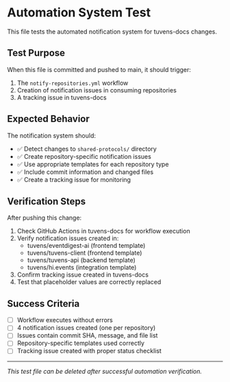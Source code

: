 # Automation System Test

This file tests the automated notification system for tuvens-docs changes.

## Test Purpose

When this file is committed and pushed to main, it should trigger:
1. The `notify-repositories.yml` workflow
2. Creation of notification issues in consuming repositories
3. A tracking issue in tuvens-docs

## Expected Behavior

The notification system should:
- ✅ Detect changes to `shared-protocols/` directory
- ✅ Create repository-specific notification issues
- ✅ Use appropriate templates for each repository type
- ✅ Include commit information and changed files
- ✅ Create a tracking issue for monitoring

## Verification Steps

After pushing this change:
1. Check GitHub Actions in tuvens-docs for workflow execution
2. Verify notification issues created in:
   - tuvens/eventdigest-ai (frontend template)
   - tuvens/tuvens-client (frontend template)  
   - tuvens/tuvens-api (backend template)
   - tuvens/hi.events (integration template)
3. Confirm tracking issue created in tuvens-docs
4. Test that placeholder values are correctly replaced

## Success Criteria

- [ ] Workflow executes without errors
- [ ] 4 notification issues created (one per repository)
- [ ] Issues contain commit SHA, message, and file list
- [ ] Repository-specific templates used correctly
- [ ] Tracking issue created with proper status checklist

---

*This test file can be deleted after successful automation verification.*